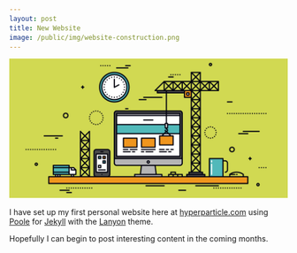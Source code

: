 ```yaml
---
layout: post
title: New Website
image: /public/img/website-construction.png
---
```


![Website Construction](/public/img/website-construction.png)

I have set up my first personal website here at [hyperparticle.com](https://hyperparticle.com) using [Poole](https://github.com/poole/poole) for [Jekyll](https://github.com/jekyll/jekyll) with the [Lanyon](https://github.com/poole/lanyon) theme.

Hopefully I can begin to post interesting content in the coming months.
